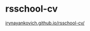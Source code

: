 # rsschool-cv
[irynayankovich.github.io/rsschool-cv/](https://irynayankovich.github.io/rsschool-cv/)<br>